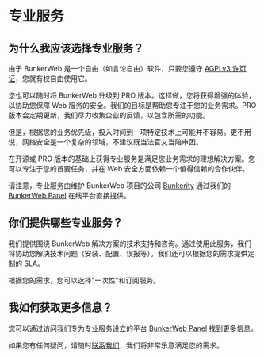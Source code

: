 # 专业服务

## 为什么我应该选择专业服务？

由于 BunkerWeb 是一个自由（如言论自由）软件，只要您遵守 [AGPLv3 许可证](https://www.gnu.org/licenses/agpl-3.0.en.html)，您就有权自由使用它。

您也可以随时将 BunkerWeb 升级到 PRO 版本。这样做，您将获得增强的体验，以协助您保障 Web 服务的安全。我们的目标是帮助您专注于您的业务需求。PRO 版本会定期更新，我们尽力收集企业的反馈，以包含所需的功能。

但是，根据您的业务优先级，投入时间到一项特定技术上可能并不容易。更不用说，网络安全是一个复杂的领域，不建议既当法官又当陪审团。

在开源或 PRO 版本的基础上获得专业服务是满足您业务需求的理想解决方案。您可以专注于您的首要任务，并在 Web 安全方面依赖一个值得信赖的合作伙伴。

请注意，专业服务由维护 BunkerWeb 项目的公司 [Bunkerity](https://www.bunkerity.com/?utm_campaign=self&utm_source=doc) 通过我们的 [BunkerWeb Panel](https://panel.bunkerweb.io/?utm_campaign=self&utm_source=doc) 在线平台直接提供。

## 你们提供哪些专业服务？

我们提供围绕 BunkerWeb 解决方案的技术支持和咨询。通过使用此服务，我们将协助您解决技术问题（安装、配置、误报等）。我们还可以根据您的需求提供定制的 SLA。

根据您的需求，您可以选择“一次性”和订阅服务。

## 我如何获取更多信息？

您可以通过访问我们专为专业服务设立的平台 [BunkerWeb Panel](https://panel.bunkerweb.io/?utm_campaign=self&utm_source=doc) 找到更多信息。

如果您有任何疑问，请随时[联系我们](https://panel.bunkerweb.io/contact.php?utm_campaign=self&utm_source=doc)，我们将非常乐意满足您的需求。
